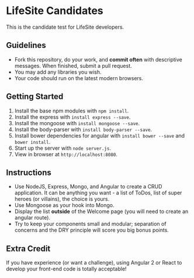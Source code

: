 # LifeSite Candidates
This is the candidate test for LifeSite developers.


## Guidelines
* Fork this repository, do your work, and **commit often** with descriptive messages. When finished, submit a pull request.
* You may add any libraries you wish.
* Your code should run on the latest modern browsers.

## Getting Started
1. Install the base npm modules with `npm install`.
2. Install the express with `install express --save`.
3. Install the mongoose with `install mongoose --save`.
4. Install the body-parser with `install body-parser --save`.
5. Install bower dependencies for angular with `install bower --save` and `bower install`.
6. Start up the server with `node server.js`.
7. View in browser at `http://localhost:8080`.

## Instructions
* Use NodeJS, Express, Mongo, and Angular to create a CRUD application. It can be anything you want - a list of ToDos, 
list of super heroes (or villains), the choice is yours.
* Use Mongoose as your hook into Mongo.
* Display the list **outside** of the Welcome page (you will need to create an angular route).
* Try to keep your components small and modular; separation of concerns and the DRY principle will score you big bonus
 points.
 
## Extra Credit
If you have experience (or want a challenge), using Angular 2 or React to develop your front-end code is totally 
acceptable!
